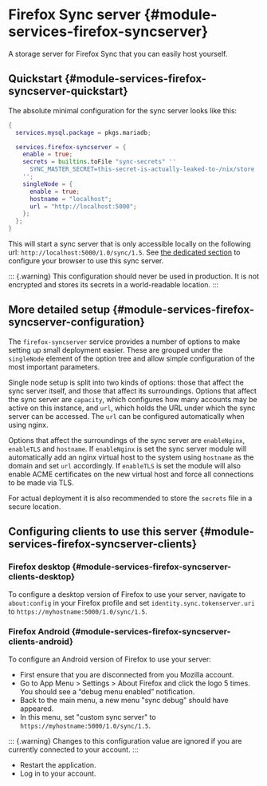 # Firefox Sync server {#module-services-firefox-syncserver}

A storage server for Firefox Sync that you can easily host yourself.

## Quickstart {#module-services-firefox-syncserver-quickstart}

The absolute minimal configuration for the sync server looks like this:

```nix
{
  services.mysql.package = pkgs.mariadb;

  services.firefox-syncserver = {
    enable = true;
    secrets = builtins.toFile "sync-secrets" ''
      SYNC_MASTER_SECRET=this-secret-is-actually-leaked-to-/nix/store
    '';
    singleNode = {
      enable = true;
      hostname = "localhost";
      url = "http://localhost:5000";
    };
  };
}
```

This will start a sync server that is only accessible locally on the following url: `http://localhost:5000/1.0/sync/1.5`.
See [the dedicated section](#module-services-firefox-syncserver-clients) to configure your browser to use this sync server.

::: {.warning}
This configuration should never be used in production. It is not encrypted and
stores its secrets in a world-readable location.
:::

## More detailed setup {#module-services-firefox-syncserver-configuration}

The `firefox-syncserver` service provides a number of options to make setting up
small deployment easier. These are grouped under the `singleNode` element of the
option tree and allow simple configuration of the most important parameters.

Single node setup is split into two kinds of options: those that affect the sync
server itself, and those that affect its surroundings. Options that affect the
sync server are `capacity`, which configures how many accounts may be active on
this instance, and `url`, which holds the URL under which the sync server can be
accessed. The `url` can be configured automatically when using nginx.

Options that affect the surroundings of the sync server are `enableNginx`,
`enableTLS` and `hostname`. If `enableNginx` is set the sync server module will
automatically add an nginx virtual host to the system using `hostname` as the
domain and set `url` accordingly. If `enableTLS` is set the module will also
enable ACME certificates on the new virtual host and force all connections to
be made via TLS.

For actual deployment it is also recommended to store the `secrets` file in a
secure location.

## Configuring clients to use this server {#module-services-firefox-syncserver-clients}

### Firefox desktop {#module-services-firefox-syncserver-clients-desktop}
To configure a desktop version of Firefox to use your server, navigate to
`about:config` in your Firefox profile and set
`identity.sync.tokenserver.uri` to `https://myhostname:5000/1.0/sync/1.5`.

### Firefox Android {#module-services-firefox-syncserver-clients-android}
To configure an Android version of Firefox to use your server:
* First ensure that you are disconnected from you Mozilla account.
* Go to App Menu > Settings > About Firefox and click the logo 5 times. You
  should see a “debug menu enabled” notification.
* Back to the main menu, a new menu "sync debug" should have appeared.
* In this menu, set "custom sync server" to `https://myhostname:5000/1.0/sync/1.5`.

::: {.warning}
Changes to this configuration value are ignored if you are currently connected to your account.
:::

* Restart the application.
* Log in to your account.
